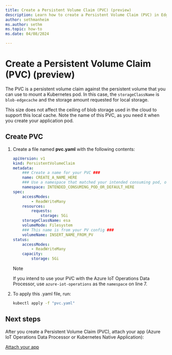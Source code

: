 ```yaml
---
title: Create a Persistent Volume Claim (PVC) (preview)
description: Learn how to create a Persistent Volume Claim (PVC) in Edge Storage Accelerator.
author: sethmanheim
ms.author: sethm
ms.topic: how-to
ms.date: 04/08/2024

---
```


# Create a Persistent Volume Claim (PVC) (preview)

The PVC is a persistent volume claim against the persistent volume that you can use to mount a Kubernetes pod. In this case, the `storageClassName` is `blob-edgecache` and the storage amount requested for local storage.  

This size does not affect the ceiling of blob storage used in the cloud to support this local cache. Note the name of this PVC, as you need it when you create your application pod.  

## Create PVC

1. Create a file named **pvc.yaml** with the following contents:

   ```yaml
   apiVersion: v1 
   kind: PersistentVolumeClaim 
   metadata:
       ### Create a name for your PVC ###
       name: CREATE_A_NAME_HERE
       ### Use a namespace that matched your intended consuming pod, or "default" ###
       namespace: INTENDED_CONSUMING_POD_OR_DEFAULT_HERE
   spec: 
       accessModes: 
           - ReadWriteMany 
       resources: 
           requests: 
               storage: 5Gi 
       storageClassName: esa
       volumeMode: Filesystem
       ### This name is from your PV config ###
       volumeName: INSERT_NAME_FROM_PV
   status: 
       accessModes: 
           - ReadWriteMany 
       capacity: 
           storage: 5Gi
   ```

   > [!NOTE]
   > If you intend to use your PVC with the Azure IoT Operations Data Processor, use `azure-iot-operations` as the `namespace` on line 7.

1. To apply this .yaml file, run:

    ```bash
    kubectl apply -f "pvc.yaml"
    ```

## Next steps

After you create a Persistent Volume Claim (PVC), attach your app (Azure IoT Operations Data Processor or Kubernetes Native Application):

[Attach your app](attach-app.md)
